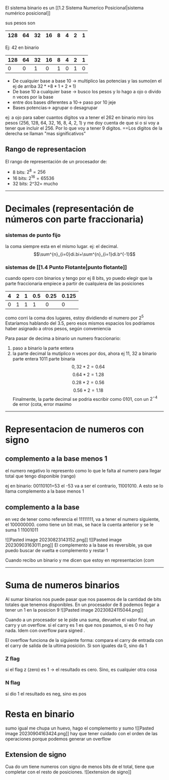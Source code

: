 El sistema binario es un [[1.2 Sistema Numerico Posicional|sistema numérico posicional]] 

sus pesos son

| 128 | 64  | 32  | 16  | 8   | 4   | 2    | 1   |
| --- | --- | --- | --- | --- | --- | --- | --- |


Ej: 42 en binario

| 128 | 64  | 32  | 16  | 8   | 4   | 2    | 1   |
| --- | --- | --- | --- | --- | --- | --- | --- |
| 0   | 0   | 1   | 0   | 1   | 0   |  1   | 0   |


- De cualquier base a base 10 -> multiplico las potencias y las sumo(en el ej de arriba $32*+8*1+2*1$)
- De base 10 a cualquier base -> busco los pesos y lo hago a ojo o divido n veces por la base
- entre dos bases diferentes a 10-> paso por 10 jeje
- Bases potencias-> agrupar o desagrupar

ej: a ojo para saber cuantos digitos va a tener el 262 en binario miro los pesos (256, 128, 64, 32, 16,  8, 4, 2, 1) y me doy cuenta de que si o si voy a tener que incluir el 256. Por lo que voy a tener 9 digitos. 
==Los digitos de la derecha se llaman "mas significativos"

## Rango de representacion
El rango de representación de un procesador de:
- 8 bits: $2^8=256$
- 16 bits: $2^{16}=65536$
- 32 bits: 2^32= mucho
----
# Decimales (representación de números con parte fraccionaria)
### sistemas de punto fijo
la coma siempre esta en el mismo lugar. ej: el decimal. 
$$\sum^{n}_{i=0}di.bi+\sum^{n}_{i=1}di.b^{-1}$$
### sistemas de [[1.4 Punto Flotante|punto flotante]]
cuando opero con binarios y tengo por ej 8 bits, yo puedo elegir que la parte fraccionaria empiece a partir de cualquiera de las posiciones

| 4   | 2   | 1   | 0.5 | 0.25 | 0.125 |
| --- | --- | --- | --- | ---- | ----- |
| 0   | 1   | 1   | 1   | 0    | 0     |
como corri la coma dos lugares, estoy dividiendo el numero por $2^5$
Estaríamos hablando del 3.5, pero esos mismos espacios los podríamos haber asignado a otros pesos, según conveniencia

Para pasar de decima a binario un numero fraccionario:
1) paso a binario la parte entera
2) la parte decimal la mutiplico n veces por dos, ahora ej
11, 32 a binario
parte entera 1011
parte binaria
$$0,32*2=0.64$$ $$0.64*2=1.28$$
$$0.28*2=0.56$$
$$0.56*2=1.18$$
Finalmente, la parte decimal se podria escribir como 0101, con un $2^{-4}$ de error (cota, error maximo

---
# Representacion de numeros con signo

## complemento a la base menos 1
el numero negativo lo represento como lo que le falta al numero para llegar total que tengo disponible (rango)

ej en binario:
00110101=53
el -53 va a ser el contrario, 11001010. A esto se lo llama complemento a la base menos 1

## complemento a la base 
en vez de tener como referencia el 11111111, va a tener el numero siguiente, el 100000000.
como tiene un bit mas, se hace la cuenta anterior y se le suma 1
11001011

![[Pasted image 20230823143152.png]]
![[Pasted image 20230903163011.png]]
El complemento a la base es reversible, ya que puedo buscar de vuelta e complemento y restar 1

Cuando recibo un binario y me dicen que estoy en representacion (com

---
# Suma de numeros binarios
Al sumar binarios nos puede pasar que nos pasemos de la cantidad de bits totales que tenemos disponibles. En un procesador de 8 podemos llegar a tener un 1 en la posicion 9
![[Pasted image 20230824115044.png]]

Cuando a un procesador se le pide una suma, devuelve el valor final, un carry y un overflow. si el carry es 1 es que nos pasamos, si es 0 no hay nada. Idem con overflow para signed .

El overflow funciona de la siguiente forma: compara el carry de entrada con el carry de salida de la ultima posición. Si son iguales da 0, sino da 1

### Z flag
si el flag z (zero) es 1 -> el resultado es cero. Sino, es cualquier otra cosa

### N flag
si dio 1 el resultado es neg, sino es pos

# Resta en binario
sumo igual me chupa un huevo, hago el complemento y sumo
![[Pasted image 20230904163424.png]]
hay que tener cuidado con el orden de las operaciones porque podemos generar un overflow

## Extension de signo
Cua do um tiene numeros con signo de menos bits de el total, tiene  que completar con el resto de posiciones.
![[extension de signo]]
